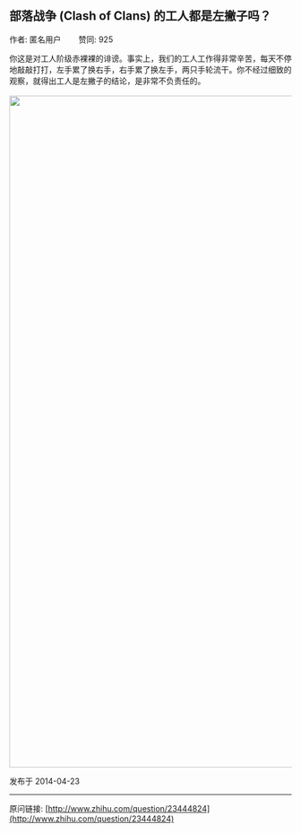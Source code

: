 ## 部落战争 (Clash of Clans) 的工人都是左撇子吗？

作者: 匿名用户&nbsp;&nbsp;&nbsp;&nbsp;&nbsp;&nbsp;&nbsp;&nbsp;赞同: 925


你这是对工人阶级赤裸裸的诽谤。事实上，我们的工人工作得非常辛苦，每天不停地敲敲打打，左手累了换右手，右手累了换左手，两只手轮流干。你不经过细致的观察，就得出工人是左撇子的结论，是非常不负责任的。<br><br><img src="http://pic1.zhimg.com/475d846a4aed9c274bcb70b008108a54_b.jpg" data-rawwidth="1200" data-rawheight="797" class="origin_image zh-lightbox-thumb" width="1200" data-original="http://pic1.zhimg.com/475d846a4aed9c274bcb70b008108a54_r.jpg">



发布于 2014-04-23



---
原问链接: [http://www.zhihu.com/question/23444824](http://www.zhihu.com/question/23444824)